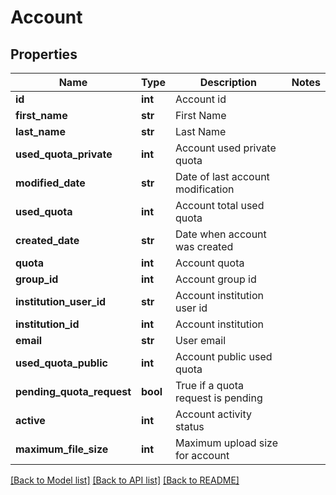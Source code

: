 # Account

## Properties
Name | Type | Description | Notes
------------ | ------------- | ------------- | -------------
**id** | **int** | Account id | 
**first_name** | **str** | First Name | 
**last_name** | **str** | Last Name | 
**used_quota_private** | **int** | Account used private quota | 
**modified_date** | **str** | Date of last account modification | 
**used_quota** | **int** | Account total used quota | 
**created_date** | **str** | Date when account was created | 
**quota** | **int** | Account quota | 
**group_id** | **int** | Account group id | 
**institution_user_id** | **str** | Account institution user id | 
**institution_id** | **int** | Account institution | 
**email** | **str** | User email | 
**used_quota_public** | **int** | Account public used quota | 
**pending_quota_request** | **bool** | True if a quota request is pending | 
**active** | **int** | Account activity status | 
**maximum_file_size** | **int** | Maximum upload size for account | 

[[Back to Model list]](../README.md#documentation-for-models) [[Back to API list]](../README.md#documentation-for-api-endpoints) [[Back to README]](../README.md)


